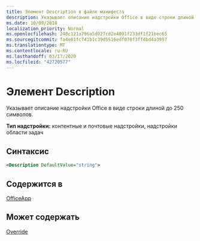 ```yaml
---
title: Элемент Description в файле манифеста
description: Указывает описание надстройки Office в виде строки длиной до 250 символов.
ms.date: 10/09/2018
localization_priority: Normal
ms.openlocfilehash: 240c121a796a5d027cd2e4091f233df1f21bec65
ms.sourcegitcommit: fa4e81fcf41b1c39d5516edf078f3ffdbd4a3997
ms.translationtype: MT
ms.contentlocale: ru-RU
ms.lasthandoff: 03/17/2020
ms.locfileid: "42720577"
---
```

# <a name="description-element"></a>Элемент Description

Указывает описание надстройки Office в виде строки длиной до 250 символов.

**Тип надстройки:** контентные и почтовые надстройки, надстройки области задач

## <a name="syntax"></a>Синтаксис

```XML
<Description DefaultValue="string">
```

## <a name="contained-in"></a>Содержится в

[OfficeApp](officeapp.md)


## <a name="can-contain"></a>Может содержать

[Override](override.md)


